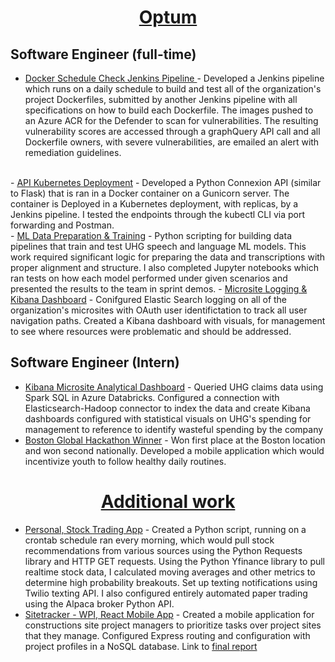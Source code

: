 # <center><b><u>Optum</u></b></center>
## <b>Software Engineer (full-time)</b></br>

- <u>Docker Schedule Check Jenkins Pipeline </u>- Developed a Jenkins pipeline which runs on a daily schedule to build and test all of the organization's project Dockerfiles, submitted by another Jenkins pipeline with all specifications on how to build each Dockerfile. The images pushed to an Azure ACR for the Defender to scan for vulnerabilities. The resulting vulnerability scores are accessed through a graphQuery API call and all Dockerfile owners, with severe vulnerabilities, are emailed an alert with remediation guidelines.
</br>
- <u>API Kubernetes Deployment</u> - Developed a Python Connexion API (similar to Flask) that is ran in a Docker container on a Gunicorn server. The container is Deployed in a Kubernetes deployment, with replicas, by a Jenkins pipeline. I tested the endpoints through the kubectl CLI via port forwarding and Postman.
</br>
- <u>ML Data Preparation & Training</u> - Python scripting for building data pipelines that train and test UHG speech and language ML models. This work required significant logic for preparing the data and transcriptions with proper alignment and structure. I also completed Jupyter notebooks which ran tests on how each model performed under given scenarios and presented the results to the team in sprint demos.
- <u> Microsite Logging & Kibana Dashboard</u> - Conifgured Elastic Search logging on all of the organization's microsites with OAuth user identifictation to track all user navigation paths. Created a Kibana dashboard with visuals, for management to see where resources were problematic and should be addressed.


## <b>Software Engineer (Intern)</b></br>

- <u> Kibana Microsite Analytical Dashboard</u> - Queried UHG claims data using Spark SQL in Azure Databricks. Configured a connection with Elasticsearch-Hadoop connector to index the data and create Kibana dashboards configured with statistical visuals on UHG's spending for management to reference to identify wasteful spending by the company
- <u> Boston Global Hackathon Winner</u> - Won first place at the Boston location and won second nationally. Developed a mobile application which would incentivize youth to follow healthy daily routines.


# <center><b><u>Additional work</u></b></center>

- <u>Personal, Stock Trading App</u> - Created a Python script, running on a crontab schedule ran every morning, which would pull stock recommendations from various sources using the Python Requests library and HTTP GET requests. Using the Python Yfinance library to pull realtime stock data, I calculated moving averages and other metrics to determine high probability breakouts. Set up texting notifications using Twilio texting API. I also configured entirely automated paper trading using the Alpaca broker Python API.
- <u>Sitetracker - WPI, React Mobile App</u> - Created a mobile application for constructions site project managers to prioritize tasks over project sites that they manage. Configured Express routing and configuration with project profiles in a NoSQL database.
Link to [final report](https://web.cs.wpi.edu/~claypool/mqp/sv/2019/site/)
